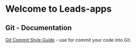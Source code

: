 # Welcome to Leads-apps

## Git - Documentation

[Git Commit Style Guide](https://docs.google.com/document/d/1Y6x1oZ9FDDk4DXYsJtljzxodnh8hj2lg2O78SN003lU/edit?usp=sharing) - use for commit your code into Git.
